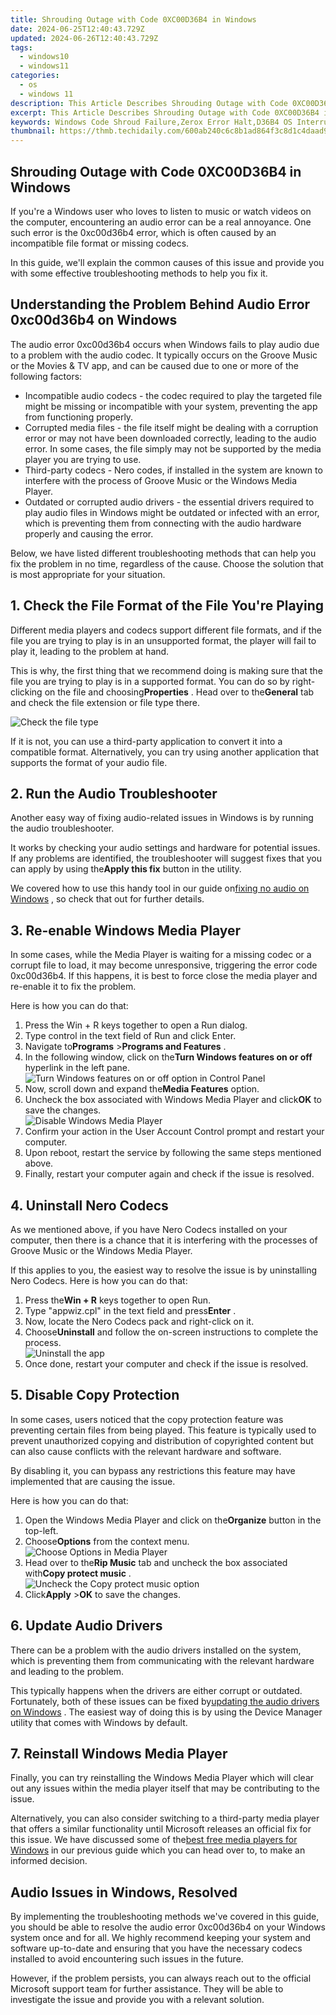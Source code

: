 ```yaml
---
title: Shrouding Outage with Code 0XC00D36B4 in Windows
date: 2024-06-25T12:40:43.729Z
updated: 2024-06-26T12:40:43.729Z
tags:
  - windows10
  - windows11
categories:
  - os
  - windows 11
description: This Article Describes Shrouding Outage with Code 0XC00D36B4 in Windows
excerpt: This Article Describes Shrouding Outage with Code 0XC00D36B4 in Windows
keywords: Windows Code Shroud Failure,Zerox Error Halt,D36B4 OS Interrupt,Windows Outage Cause,System Crash XC00D,Code Error Window,Shrouding Breakdown
thumbnail: https://thmb.techidaily.com/600ab240c6c8b1ad864f3c8d1c4daad9b77c19a5afa889dc63fba4f50be8c27e.jpg
---
```


## Shrouding Outage with Code 0XC00D36B4 in Windows

 If you're a Windows user who loves to listen to music or watch videos on the computer, encountering an audio error can be a real annoyance. One such error is the 0xc00d36b4 error, which is often caused by an incompatible file format or missing codecs.

 In this guide, we'll explain the common causes of this issue and provide you with some effective troubleshooting methods to help you fix it.

## Understanding the Problem Behind Audio Error 0xc00d36b4 on Windows

 The audio error 0xc00d36b4 occurs when Windows fails to play audio due to a problem with the audio codec. It typically occurs on the Groove Music or the Movies & TV app, and can be caused due to one or more of the following factors:

* Incompatible audio codecs - the codec required to play the targeted file might be missing or incompatible with your system, preventing the app from functioning properly.
* Corrupted media files - the file itself might be dealing with a corruption error or may not have been downloaded correctly, leading to the audio error. In some cases, the file simply may not be supported by the media player you are trying to use.
* Third-party codecs - Nero codes, if installed in the system are known to interfere with the process of Groove Music or the Windows Media Player.
* Outdated or corrupted audio drivers - the essential drivers required to play audio files in Windows might be outdated or infected with an error, which is preventing them from connecting with the audio hardware properly and causing the error.

 Below, we have listed different troubleshooting methods that can help you fix the problem in no time, regardless of the cause. Choose the solution that is most appropriate for your situation.

## 1\. Check the File Format of the File You're Playing

 Different media players and codecs support different file formats, and if the file you are trying to play is in an unsupported format, the player will fail to play it, leading to the problem at hand.

 This is why, the first thing that we recommend doing is making sure that the file you are trying to play is in a supported format. You can do so by right-clicking on the file and choosing**Properties** . Head over to the**General** tab and check the file extension or file type there.

![Check the file type](https://static1.makeuseofimages.com/wordpress/wp-content/uploads/2023/04/check-file-type.jpg)

 If it is not, you can use a third-party application to convert it into a compatible format. Alternatively, you can try using another application that supports the format of your audio file.

## 2\. Run the Audio Troubleshooter

 Another easy way of fixing audio-related issues in Windows is by running the audio troubleshooter.

 It works by checking your audio settings and hardware for potential issues. If any problems are identified, the troubleshooter will suggest fixes that you can apply by using the**Apply this fix** button in the utility.

 We covered how to use this handy tool in our guide on[fixing no audio on Windows](https://www.makeuseof.com/tag/no-sound-7-tips-fix-audio-issues-windows-10/) , so check that out for further details.

## 3\. Re-enable Windows Media Player

 In some cases, while the Media Player is waiting for a missing codec or a corrupt file to load, it may become unresponsive, triggering the error code 0xc00d36b4\. If this happens, it is best to force close the media player and re-enable it to fix the problem.

Here is how you can do that:

1. Press the Win + R keys together to open a Run dialog.
2. Type control in the text field of Run and click Enter.
3. Navigate to**Programs** \>**Programs and Features** .
4. In the following window, click on the**Turn Windows features on or off** hyperlink in the left pane.  
![Turn Windows features on or off option in Control Panel](https://static1.makeuseofimages.com/wordpress/wp-content/uploads/2022/12/turn-windows-features-on-or-off.jpg)
5. Now, scroll down and expand the**Media Features** option.
6. Uncheck the box associated with Windows Media Player and click**OK** to save the changes.  
![Disable Windows Media Player](https://static1.makeuseofimages.com/wordpress/wp-content/uploads/2023/04/disable-windows-media-player.jpg)
7. Confirm your action in the User Account Control prompt and restart your computer.
8. Upon reboot, restart the service by following the same steps mentioned above.
9. Finally, restart your computer again and check if the issue is resolved.

## 4\. Uninstall Nero Codecs

 As we mentioned above, if you have Nero Codecs installed on your computer, then there is a chance that it is interfering with the processes of Groove Music or the Windows Media Player.

 If this applies to you, the easiest way to resolve the issue is by uninstalling Nero Codecs. Here is how you can do that:

1. Press the**Win + R** keys together to open Run.
2. Type "appwiz.cpl" in the text field and press**Enter** .
3. Now, locate the Nero Codecs pack and right-click on it.
4. Choose**Uninstall** and follow the on-screen instructions to complete the process.  
![Uninstall the app](https://static1.makeuseofimages.com/wordpress/wp-content/uploads/2023/01/win11-uninstall-program.jpg)
5. Once done, restart your computer and check if the issue is resolved.

## 5\. Disable Copy Protection

 In some cases, users noticed that the copy protection feature was preventing certain files from being played. This feature is typically used to prevent unauthorized copying and distribution of copyrighted content but can also cause conflicts with the relevant hardware and software.

 By disabling it, you can bypass any restrictions this feature may have implemented that are causing the issue.

Here is how you can do that:

1. Open the Windows Media Player and click on the**Organize** button in the top-left.
2. Choose**Options** from the context menu.  
![Choose Options in Media Player](https://static1.makeuseofimages.com/wordpress/wp-content/uploads/2023/04/media-player-options.jpg)
3. Head over to the**Rip Music** tab and uncheck the box associated with**Copy protect music** .  
![Uncheck the Copy protect music option](https://static1.makeuseofimages.com/wordpress/wp-content/uploads/2023/04/copy-protect-music.jpg)
4. Click**Apply** \>**OK** to save the changes.

## 6\. Update Audio Drivers

 There can be a problem with the audio drivers installed on the system, which is preventing them from communicating with the relevant hardware and leading to the problem.

 This typically happens when the drivers are either corrupt or outdated. Fortunately, both of these issues can be fixed by[updating the audio drivers on Windows](https://www.makeuseof.com/update-audio-drivers-windows/) . The easiest way of doing this is by using the Device Manager utility that comes with Windows by default.

## 7\. Reinstall Windows Media Player

 Finally, you can try reinstalling the Windows Media Player which will clear out any issues within the media player itself that may be contributing to the issue.

 Alternatively, you can also consider switching to a third-party media player that offers a similar functionality until Microsoft releases an official fix for this issue. We have discussed some of the[best free media players for Windows](https://www.makeuseof.com/tag/top-5-free-media-players-for-windows/) in our previous guide which you can head over to, to make an informed decision.

## Audio Issues in Windows, Resolved

 By implementing the troubleshooting methods we've covered in this guide, you should be able to resolve the audio error 0xc00d36b4 on your Windows system once and for all. We highly recommend keeping your system and software up-to-date and ensuring that you have the necessary codecs installed to avoid encountering such issues in the future.

 However, if the problem persists, you can always reach out to the official Microsoft support team for further assistance. They will be able to investigate the issue and provide you with a relevant solution.


<ins class="adsbygoogle"
     style="display:block"
     data-ad-format="autorelaxed"
     data-ad-client="ca-pub-7571918770474297"
     data-ad-slot="1223367746"></ins>



<ins class="adsbygoogle"
     style="display:block"
     data-ad-client="ca-pub-7571918770474297"
     data-ad-slot="8358498916"
     data-ad-format="auto"
     data-full-width-responsive="true"></ins>


